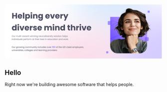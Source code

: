 ![Cognassist](/assets/header_image.png)

## Hello

Right now we're building awesome software that helps people.